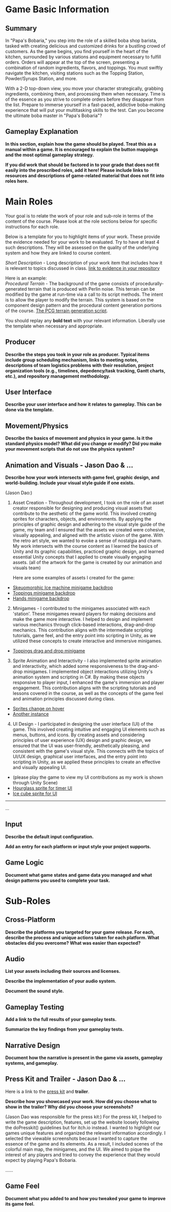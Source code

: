 
# Game Basic Information #

## Summary ##

In "Papa's Bobaria," you step into the role of a skilled boba shop barista, tasked with creating delicious and customized drinks for a bustling crowd of customers. As the game begins, you find yourself in the heart of the kitchen, surrounded by various stations and equipment necessary to fulfill orders. Orders will appear at the top of the screen, presenting a combination of random ingredients, flavors, and toppings. You must swiftly navigate the kitchen, visiting stations such as the Topping Station, Powder/Syrups Station, and more.

With a 2-D top-down view, you move your character strategically, grabbing ingredients, combining them, and processing them when necessary. Time is of the essence as you strive to complete orders before they disappear from the list. Prepare to immerse yourself in a fast-paced, addictive boba-making experience that will put your multitasking skills to the test. Can you become the ultimate boba master in "Papa's Bobaria"?

## Gameplay Explanation ##

**In this section, explain how the game should be played. Treat this as a manual within a game. It is encouraged to explain the button mappings and the most optimal gameplay strategy.**


**If you did work that should be factored in to your grade that does not fit easily into the proscribed roles, add it here! Please include links to resources and descriptions of game-related material that does not fit into roles here.**

# Main Roles #

Your goal is to relate the work of your role and sub-role in terms of the content of the course. Please look at the role sections below for specific instructions for each role.

Below is a template for you to highlight items of your work. These provide the evidence needed for your work to be evaluated. Try to have at least 4 such descriptions. They will be assessed on the quality of the underlying system and how they are linked to course content. 

*Short Description* - Long description of your work item that includes how it is relevant to topics discussed in class. [link to evidence in your repository](https://github.com/dr-jam/ECS189L/edit/project-description/ProjectDocumentTemplate.md)

Here is an example:  
*Procedural Terrain* - The background of the game consists of procedurally-generated terrain that is produced with Perlin noise. This terrain can be modified by the game at run-time via a call to its script methods. The intent is to allow the player to modify the terrain. This system is based on the component design pattern and the procedural content generation portions of the course. [The PCG terrain generation script](https://github.com/dr-jam/CameraControlExercise/blob/513b927e87fc686fe627bf7d4ff6ff841cf34e9f/Obscura/Assets/Scripts/TerrainGenerator.cs#L6).

You should replay any **bold text** with your relevant information. Liberally use the template when necessary and appropriate.

## Producer

**Describe the steps you took in your role as producer. Typical items include group scheduling mechanism, links to meeting notes, descriptions of team logistics problems with their resolution, project organization tools (e.g., timelines, depedency/task tracking, Gantt charts, etc.), and repository management methodology.**

## User Interface

**Describe your user interface and how it relates to gameplay. This can be done via the template.**

## Movement/Physics

**Describe the basics of movement and physics in your game. Is it the standard physics model? What did you change or modify? Did you make your movement scripts that do not use the physics system?**

## Animation and Visuals - Jason Dao & ...

**Describe how your work intersects with game feel, graphic design, and world-building. Include your visual style guide if one exists.**

(Jason Dao:)
1.  Asset Creation - Throughout development, I took on the role of an asset creator responsible for designing and producing visual assets that contribute to the aesthetic of the game world. This involved creating sprites for characters, objects, and environments. By applying the principles of graphic design and adhering to the visual style guide of the game, my team and I ensured that the assets we created were cohesive, visually appealing, and aligned with the artistic vision of the game. With the retro art style, we wanted to evoke a sense of nostalgia and charm. My work intersects with the course content as I learned the basics of Unity and its graphic capabilities, practiced graphic design, and learned essential Unity concepts that I applied to create visually engaging assets. (all of the artwork for the game is created by our animation and visuals team)

	Here are some examples of assets I created for the game:
- [Skeuomorphic Ice machine minigame backdrop](https://github.com/s3lven/ECS189L-FinalProject/blob/main/Assets/Sprites/Stage/iecMachine.png)
- [Toppings minigame backdrop](https://github.com/s3lven/ECS189L-FinalProject/blob/main/Assets/Sprites/Stage/Toppings%20Table.png)
- [Hands minigame backdrop](https://github.com/s3lven/ECS189L-FinalProject/blob/main/Assets/Sprites/Stage/Trash%20Hands.png)

2.  Minigames - I contributed to the minigames associated with each 'station'. These minigames reward players for making decisions and make the game more interactive. I helped to design and implement various mechanics through click-based interactions, drag-and-drop mechanics. This contribution aligns with the intermediate scripting tutorials, game feel, and the entry point into scripting in Unity, as we utilized these concepts to create interactive and immersive minigames.
- [Toppings drag and drop minigame](https://github.com/s3lven/ECS189L-FinalProject/blob/main/Assets/Scripts/Stations/ToppingsMinigame.cs)
    
3.  Sprite Animation and Interactivity - I also implemented sprite animation and interactivity, which added some responsiveness to the drag-and-drop minigames. I implemented object interactions utilizing Unity's animation system and scripting in C#. By making these objects responsive to player input, I enhanced the game's immersion and player engagement. This contribution aligns with the scripting tutorials and lessons covered in the course, as well as the concepts of the game feel and animation principles discussed during class.
- [Sprites change on hover](https://github.com/s3lven/ECS189L-FinalProject/blob/main/Assets/Scripts/hoverSprite.cs)
- [Another instance](https://github.com/s3lven/ECS189L-FinalProject/blob/main/Assets/Scripts/HoverEffect.cs)
    
4.  UI Design - I participated in designing the user interface (UI) of the game. This involved creating intuitive and engaging UI elements such as menus, buttons, and icons. By creating assets and considering principles of user experience (UX) design and graphic design, we ensured that the UI was user-friendly, aesthetically pleasing, and consistent with the game's visual style. This connects with the topics of UI/UX design, graphical user interfaces, and the entry point into scripting in Unity, as we applied these principles to create an effective and visually appealing UI.
- (please play the game to view my UI contributions as my work is shown through Unity Scene)
- [Hourglass sprite for timer UI](https://github.com/s3lven/ECS189L-FinalProject/blob/1e420275ef5ffc45cd4184e52b36b4fe1534169f/Assets/Sprites/UI/timerhourglass.png)
- [Ice cube sprite for UI](https://github.com/s3lven/ECS189L-FinalProject/blob/main/Assets/Sprites/Stage/dropIce.png)

-----------------------------------------------

...





## Input

**Describe the default input configuration.**

**Add an entry for each platform or input style your project supports.**

## Game Logic

**Document what game states and game data you managed and what design patterns you used to complete your task.**

# Sub-Roles

## Cross-Platform

**Describe the platforms you targeted for your game release. For each, describe the process and unique actions taken for each platform. What obstacles did you overcome? What was easier than expected?**

## Audio

**List your assets including their sources and licenses.**

**Describe the implementation of your audio system.**

**Document the sound style.** 

## Gameplay Testing

**Add a link to the full results of your gameplay tests.**

**Summarize the key findings from your gameplay tests.**

## Narrative Design

**Document how the narrative is present in the game via assets, gameplay systems, and gameplay.** 

## Press Kit and Trailer - Jason Dao & ...

Here is a link to the [press kit](https://jasondaok.itch.io/boba) and **trailer**. 

**Describe how you showcased your work. How did you choose what to show in the trailer? Why did you choose your screenshots?**

(Jason Dao was responsible for the press kit:)
For the press kit, I helped to write the game description, features, set up the website loosely following the doPresskit() guidelines but for itch.io instead. I wanted to highlight our games unique features and organized the relevant information accordingly. I selected the viewable screenshots because I wanted to capture the essence of the game and its elements. As a result, I included scenes of the colorful main map, the minigames, and the UI. We aimed to pique the interest of any players and tried to convey the experience that they would expect by playing Papa's Bobaria.

......


## Game Feel

**Document what you added to and how you tweaked your game to improve its game feel.**
